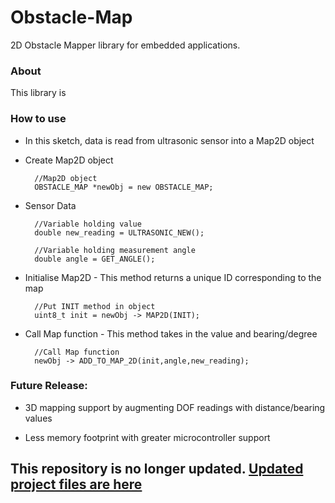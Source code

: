 # Obstacle-Map
2D Obstacle Mapper library for embedded applications. 

### About

This library is 

### How to use

* In this sketch, data is read from ultrasonic sensor into a Map2D object

* Create Map2D object

        //Map2D object
        OBSTACLE_MAP *newObj = new OBSTACLE_MAP;

* Sensor Data

        //Variable holding value
        double new_reading = ULTRASONIC_NEW();

        //Variable holding measurement angle
        double angle = GET_ANGLE();

* Initialise Map2D - This method returns a unique ID corresponding to the map

        //Put INIT method in object 
        uint8_t init = newObj -> MAP2D(INIT);

* Call Map function - This method takes in the value and bearing/degree

        //Call Map function
        newObj -> ADD_TO_MAP_2D(init,angle,new_reading);


### Future Release:

* 3D mapping support by augmenting DOF readings with distance/bearing values

* Less memory footprint with greater microcontroller support

## This repository is no longer updated. [Updated project files are here](https://github.com/AUAC-Technologies/AUAC-Core-OBS-mapper)
